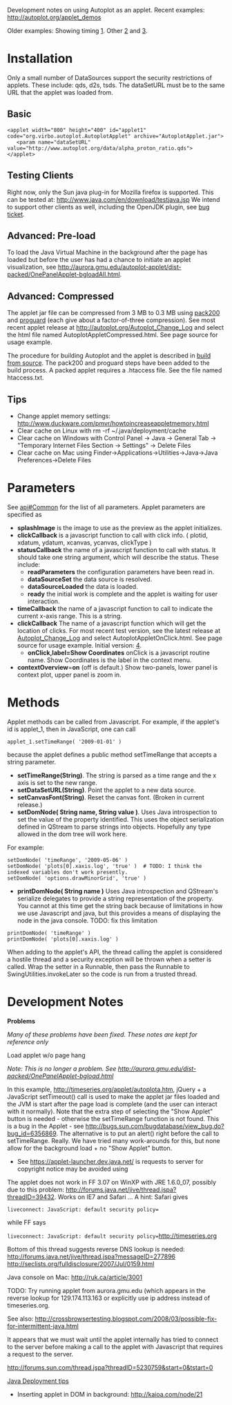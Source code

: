 Development notes on using Autoplot as an applet. Recent examples:
<http://autoplot.org/applet_demos>

Older examples: Showing timing
[1](http://aurora.gmu.edu/autoplot-applet/dist-packed/OnePanelApplet-bgloadAll.html).
Other [2](http://autoplot.org/applet/production/) and
[3](http://aurora.gmu.edu/autoplot-applet/dist-packed).

# Installation

Only a small number of DataSources support the security restrictions of
applets. These include: qds, d2s, tsds. The dataSetURL must be to the
same URL that the applet was loaded from.

## Basic

    <applet width="800" height="400" id="applet1" code="org.virbo.autoplot.AutoplotApplet" archive="AutoplotApplet.jar">
       <param name="dataSetURL" value="http://www.autoplot.org/data/alpha_proton_ratio.qds">          
    </applet>

## Testing Clients

Right now, only the Sun java plug-in for Mozilla firefox is supported.
This can be tested at: <http://www.java.com/en/download/testjava.jsp> We
intend to support other clients as well, including the OpenJDK plugin,
see [bug
ticket](http://sourceforge.net/tracker/?func=detail&aid=3219816&group_id=199733&atid=970682).

## Advanced: Pre-load

To load the Java Virtual Machine in the background after the page has
loaded but before the user has had a chance to initiate an applet
visualization, see
<http://aurora.gmu.edu/autoplot-applet/dist-packed/OnePanelApplet-bgloadAll.html>.

## Advanced: Compressed

The applet jar file can be compressed from 3 MB to 0.3 MB using
[pack200](http://java.sun.com/j2se/1.5.0/docs/guide/deployment/deployment-guide/pack200.html)
and [proguard](http://proguard.sourceforge.net/) (each give about a
factor-of-three compression). See most recent applet release at
<http://autoplot.org/Autoplot_Change_Log> and select the html file named
AutoplotAppletCompressed.html. See page source for usage example.

The procedure for building Autoplot and the applet is described in
[build from source](Autoplot_from_source "wikilink"). The pack200 and
proguard steps have been added to the build process. A packed applet
requires a .htaccess file. See the file named htaccess.txt.

## Tips

  - Change applet memory settings:
    <http://www.duckware.com/pmvr/howtoincreaseappletmemory.html>
  - Clear cache on Linux with rm -rf \~/.java/deployment/cache
  - Clear cache on Windows with Control Panel -\> Java -\> General Tab
    -\> "Temporary Internet Files Section -\> Settings" -\> Delete Files
  - Clear cache on Mac using
    Finder-\>Applications-\>Utilities-\>Java-\>Java Preferences-\>Delete
    Files

# Parameters

See [api\#Common](api#Common "wikilink") for the list of all parameters.
Applet parameters are specified as <param name="NAME" value="VALUE">

  - **splashImage** is the image to use as the preview as the applet
    initializes.
  - **clickCallback** is a javascript function to call with click info.
    <clickCallback>( plotid, xdatum, ydatum, xcanvas, ycanvas, clickType
    )
  - **statusCallback** the name of a javascript function to call with
    status. It should take one string argument, which will describe the
    status. These include:
      - **readParameters** the configuration parameters have been read
        in.
      - **dataSourceSet** the data source is resolved.
      - **dataSourceLoaded** the data is loaded.
      - **ready** the initial work is complete and the applet is waiting
        for user interaction.
  - **timeCallback** the name of a javascript function to call to
    indicate the current x-axis range. This is a string.
  - **clickCallback** The name of a javascript function which will get
    the location of clicks. For most recent test version, see the latest
    release at [Autoplot\_Change\_Log](Autoplot_Change_Log "wikilink")
    and select AutoplotAppletOnClick.html. See page source for usage
    example. Initial version:
    [4](http://www.sarahandjeremy.net/jeremy/applet/AutoplotApplet.html).
      - **onClick,label=Show Coordinates** onClick is a javascript
        routine name. Show Coordinates is the label in the context menu.
  - **contextOverview**=**on** (off is default.) Show two-panels, lower
    panel is context plot, upper panel is zoom in.

# Methods

Applet methods can be called from Javascript. For example, if the
applet's id is applet\_1, then in JavaScript, one can call

`applet_1.setTimeRange( '2009-01-01' )`

because the applet defines a public method setTimeRange that accepts a
string parameter.

  - **setTimeRange(String)**. The string is parsed as a time range and
    the x axis is set to the new range.
  - **setDataSetURL(String)**. Point the applet to a new data source.
  - **setCanvasFont(String)**. Reset the canvas font. (Broken in current
    release.)
  - **setDomNode( String name, String value )**. Uses Java introspection
    to set the value of the property identified. This uses the object
    serialization defined in QStream to parse strings into objects.
    Hopefully any type allowed in the dom tree will work here.

For example:

    setDomNode( 'timeRange', '2009-05-06' )
    setDomNode( 'plots[0].xaxis.log', 'true' )  # TODO: I think the indexed variables don't work presently.
    setDomNode( 'options.drawMinorGrid', 'true' )

  - **printDomNode( String name )** Uses Java introspection and
    QStream's serialize delegates to provide a string representation of
    the property. You cannot at this time get the string back because of
    limitations in how we use Javascript and java, but this provides a
    means of displaying the node in the java console. TODO: fix this
    limitation

<!-- end list -->

    printDomNode( 'timeRange' )
    printDomNode( 'plots[0].xaxis.log' )

When adding to the applet's API, the thread calling the applet is
considered a hostile thread and a security exception will be thrown when
a setter is called. Wrap the setter in a Runnable, then pass the
Runnable to SwingUtilities.invokeLater so the code is run from a trusted
thread.

# Development Notes

**Problems**

*Many of these problems have been fixed. These notes are kept for
reference only*

Load applet w/o page hang

*Note: This is no longer a problem. See
<http://aurora.gmu.edu/dist-packed/OnePanelApplet-bgload.html>*

In this example, <http://timeseries.org/applet/autoplota.htm>, jQuery +
a JavaScript setTimeout() call is used to make the applet jar files
loaded and the JVM is start after the page load is complete (and the
user can interact with it normally). Note that the extra step of
selecting the "Show Applet" button is needed - otherwise the
setTimeRange function is not found. This is a bug in the Applet - see
<http://bugs.sun.com/bugdatabase/view_bug.do?bug_id=6356869>. The
alternative is to put an alert() right before the call to setTimeRange.
Really. We have tried many work-arounds for this, but none allow for the
background load + no "Show Applet" button.

  - See <https://applet-launcher.dev.java.net/> is requests to server
    for copyright notice may be avoided using
        <param name="codebase_lookup" value="false">

The applet does not work in FF 3.07 on WinXP with JRE 1.6.0\_07,
possibly due to this problem:
<http://forums.java.net/jive/thread.jspa?threadID=39432>. Works on IE7
and Safari ... A hint: Safari gives

`liveconnect: JavaScript: default security policy=`

while FF says

`liveconnect: JavaScript: default security policy=`<http://timeseries.org>

Bottom of this thread suggests reverse DNS lookup is needed:
<http://forums.java.net/jive/thread.jspa?messageID=277896>
<http://seclists.org/fulldisclosure/2007/Jul/0159.html>

Java console on Mac: <http://ruk.ca/article/3001>

TODO: Try running applet from aurora.gmu.edu (which appears in the
reverse lookup for 129.174.113.163 or explicitly use ip address instead
of timeseries.org.

See also:
<http://crossbrowsertesting.blogspot.com/2008/03/possible-fix-for-intermittent-java.html>

It appears that we must wait until the applet internally has tried to
connect to the server before making a call to the applet with Javascript
that requires a request to the server.

<http://forums.sun.com/thread.jspa?threadID=5230759&start=0&tstart=0>

[Java Deployment tips](:Image:TS-1319.pdf "wikilink")

  - Inserting applet in DOM in background: <http://kaioa.com/node/21>
